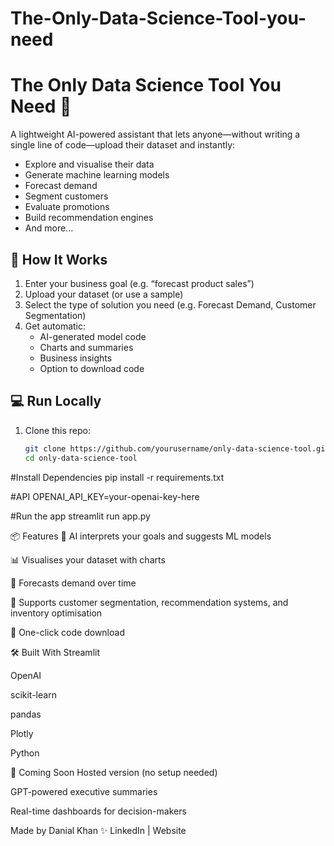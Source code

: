 # The-Only-Data-Science-Tool-you-need
# The Only Data Science Tool You Need 🚀

A lightweight AI-powered assistant that lets anyone—without writing a single line of code—upload their dataset and instantly:
- Explore and visualise their data
- Generate machine learning models
- Forecast demand
- Segment customers
- Evaluate promotions
- Build recommendation engines
- And more...

## 🧠 How It Works

1. Enter your business goal (e.g. “forecast product sales”)
2. Upload your dataset (or use a sample)
3. Select the type of solution you need (e.g. Forecast Demand, Customer Segmentation)
4. Get automatic:
   - AI-generated model code
   - Charts and summaries
   - Business insights
   - Option to download code

## 💻 Run Locally

1. Clone this repo:
   ```bash
   git clone https://github.com/yourusername/only-data-science-tool.git
   cd only-data-science-tool

#Install Dependencies
pip install -r requirements.txt

#API
OPENAI_API_KEY=your-openai-key-here

#Run the app
streamlit run app.py

📦 Features
🧠 AI interprets your goals and suggests ML models

📊 Visualises your dataset with charts

🔮 Forecasts demand over time

🎯 Supports customer segmentation, recommendation systems, and inventory optimisation

💾 One-click code download

🛠 Built With
Streamlit

OpenAI

scikit-learn

pandas

Plotly

Python

🔮 Coming Soon
Hosted version (no setup needed)

GPT-powered executive summaries

Real-time dashboards for decision-makers

Made by Danial Khan ✨
LinkedIn | Website
